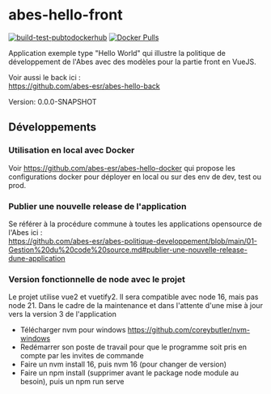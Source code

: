 # abes-hello-front

[![build-test-pubtodockerhub](https://github.com/abes-esr/abes-hello-front/actions/workflows/build-test-pubtodockerhub.yml/badge.svg)](https://github.com/abes-esr/abes-hello-front/actions/workflows/build-test-pubtodockerhub.yml) [![Docker Pulls](https://img.shields.io/docker/pulls/abesesr/abes-hello.svg)](https://hub.docker.com/r/abesesr/abes-hello/)

Application exemple type "Hello World" qui illustre la politique de développement de l'Abes avec des modèles pour la partie front en VueJS.

Voir aussi le back ici :  
https://github.com/abes-esr/abes-hello-back

Version: 0.0.0-SNAPSHOT
## Développements

### Utilisation en local avec Docker

Voir https://github.com/abes-esr/abes-hello-docker qui propose les configurations docker pour déployer en local ou sur des env de dev, test ou prod.

### Publier une nouvelle release de l'application

Se référer à la procédure commune à toutes les applications opensource de l'Abes ici :  
https://github.com/abes-esr/abes-politique-developpement/blob/main/01-Gestion%20du%20code%20source.md#publier-une-nouvelle-release-dune-application

### Version fonctionnelle de node avec le projet

Le projet utilise vue2 et vuetify2. Il sera compatible avec node 16, mais pas node 21. Dans le cadre de la maintenance et dans l'attente d'une mise à jour vers la version 3 de l'application
- Télécharger nvm pour windows https://github.com/coreybutler/nvm-windows
- Redémarrer son poste de travail pour que le programme soit pris en compte par les invites de commande
- Faire un nvm install 16, puis nvm 16 (pour changer de version)
- Faire un npm install (supprimer avant le package node module au besoin), puis un npm run serve
